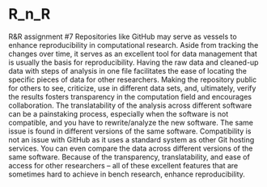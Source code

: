 # R_n_R
R&amp;R assignment #7
Repositories like GitHub may serve as vessels to enhance reproducibility in computational research. Aside from tracking the changes over time, it serves as an excellent tool for data management that is usually the basis for reproducibility. Having the raw data and cleaned-up data with steps of analysis in one file facilitates the ease of locating the specific pieces of data for other researchers. Making the repository public for others to see, criticize, use in different data sets, and, ultimately, verify the results fosters transparency in the computation field and encourages collaboration.
The translatability of the analysis across different software can be a painstaking process, especially when the software is not compatible, and you have to rewrite/analyze the new software. The same issue is found in different versions of the same software. Compatibility is not an issue with GitHub as it uses a standard system as other Git hosting services. You can even compare the data across different versions of the same software. Because of the transparency, translatability, and ease of access for other researchers – all of these excellent features that are sometimes hard to achieve in bench research, enhance reproducibility.
